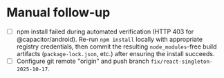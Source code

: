 # Manual follow-up

- [ ] npm install failed during automated verification (HTTP 403 for @capacitor/android). Re-run `npm install` locally with appropriate registry credentials, then commit the resulting `node_modules`-free build artifacts (`package-lock.json`, etc.) after ensuring the install succeeds.
- [ ] Configure git remote "origin" and push branch `fix/react-singleton-2025-10-17`.
